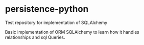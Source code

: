 # persistence-python
Test repository for implementation of SQLAlchemy

Basic implementation of ORM SQLAlchemy to learn how it handles relationships and sql Queries.
